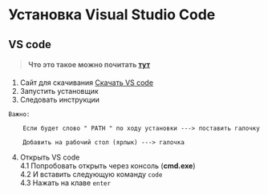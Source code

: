 # Установка Visual Studio Code
## VS code

> #### Что это такое можно почитать [тут](/two/Работа/Редакторы/VS_code/about.md)

1. Сайт для скачивания 
[Скачать VS code](https://code.visualstudio.com/download)
2. Запустить установщик
3. Следовать инструкции  

```
Важно:

    Если будет слово " PATH " по ходу установки ---> поставить галочку 

    Добавить на рабочий стол (ярлык) ---> галочка 
```

4. Открыть VS code  
    4.1 Попробовать открыть через консоль (**cmd.exe**)  
    4.2 И вставить следующую команду
``` code ```  
    4.3 Нажать на клаве ```enter```



